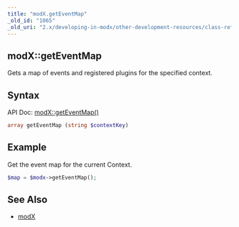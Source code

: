 ```yaml
---
title: "modX.getEventMap"
_old_id: "1065"
_old_uri: "2.x/developing-in-modx/other-development-resources/class-reference/modx/modx.geteventmap"
---
```


## modX::getEventMap

Gets a map of events and registered plugins for the specified context.

## Syntax

API Doc: [modX::getEventMap()](http://api.modx.com/revolution/2.2/db_core_model_modx_modx.class.html#%5CmodX::getEventMap())

``` php
array getEventMap (string $contextKey)
```

## Example

Get the event map for the current Context.

``` php
$map = $modx->getEventMap();
```

## See Also

- [modX](extending-modx/core-model/modx "modX")
